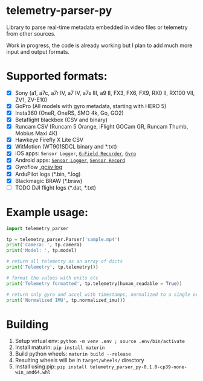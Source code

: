# telemetry-parser-py
Library to parse real-time metadata embedded in video files or telemetry from other sources.

Work in progress, the code is already working but I plan to add much more input and output formats.

# Supported formats:
- [x] Sony (a1, a7c, a7r IV, a7 IV, a7s III, a9 II, FX3, FX6, FX9, RX0 II, RX100 VII, ZV1, ZV-E10)
- [x] GoPro (All models with gyro metadata, starting with HERO 5)
- [x] Insta360 (OneR, OneRS, SMO 4k, Go, GO2)
- [x] Betaflight blackbox (CSV and binary)
- [x] Runcam CSV (Runcam 5 Orange, iFlight GOCam GR, Runcam Thumb, Mobius Maxi 4K)
- [x] Hawkeye Firefly X Lite CSV
- [x] WitMotion (WT901SDCL binary and *.txt)
- [x] iOS apps: `Sensor Logger`, [`G-Field Recorder`](https://apps.apple.com/at/app/g-field-recorder/id1154585693), [`Gyro`](https://apps.apple.com/us/app/gyro-record-device-motion-data/id1161532981)
- [x] Android apps: [`Sensor Logger`](https://play.google.com/store/apps/details?id=com.kelvin.sensorapp&hl=de_AT&gl=US), [`Sensor Record`](https://play.google.com/store/apps/details?id=de.martingolpashin.sensor_record)
- [x] Gyroflow [.gcsv log](https://docs.gyroflow.xyz/logging/gcsv/)
- [x] ArduPilot logs (*.bin, *.log)
- [x] Blackmagic BRAW (*.braw)
- [ ] TODO DJI flight logs (*.dat, *.txt)

# Example usage:
```python
import telemetry_parser

tp = telemetry_parser.Parser('sample.mp4')
print('Camera: ', tp.camera)
print('Model: ', tp.model)

# return all telemetry as an array of dicts
print('Telemetry', tp.telemetry())

# format the values with units etc
print('Telemetry formatted', tp.telemetry(human_readable = True))

# return only gyro and accel with timestamps, normalized to a single orientation and scaled to deg/s and m/s2
print('Normalized IMU', tp.normalized_imu())
```

# Building
1. Setup virtual env: `python -m venv .env ; source .env/bin/activate`
2. Install maturin: `pip install maturin`
2. Build python wheels: `maturin build --release`
3. Resulting wheels will be in `target/wheels/` directory
4. Install using pip: `pip install telemetry_parser_py-0.1.0-cp39-none-win_amd64.whl`